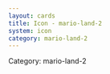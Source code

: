 ```yaml
---
layout: cards
title: Icon - mario-land-2
system: icon
category: mario-land-2
---
```

<div class="alert alert-secondary mb-4"><span class="i18n innerHTML-category">Category: </span><span class="i18n innerHTML-cat-mario-land-2">mario-land-2</span></div>
